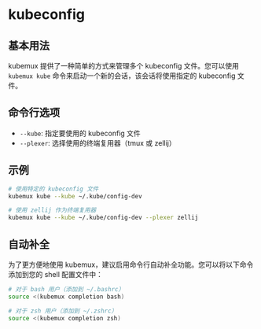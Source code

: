 # kubeconfig

<script async src="https://asciinema.org/a/9lB50c5mndYfl0jBZLaG8ymdg.js" id="asciicast-658052" async="true"></script>

## 基本用法

kubemux 提供了一种简单的方式来管理多个 kubeconfig 文件。您可以使用 `kubemux kube` 命令来启动一个新的会话，该会话将使用指定的 kubeconfig 文件。

## 命令行选项

- `--kube`: 指定要使用的 kubeconfig 文件
- `--plexer`: 选择使用的终端复用器（tmux 或 zellij）

## 示例

```bash
# 使用特定的 kubeconfig 文件
kubemux kube --kube ~/.kube/config-dev

# 使用 zellij 作为终端复用器
kubemux kube --kube ~/.kube/config-dev --plexer zellij
```

## 自动补全

为了更方便地使用 kubemux，建议启用命令行自动补全功能。您可以将以下命令添加到您的 shell 配置文件中：

```bash
# 对于 bash 用户（添加到 ~/.bashrc）
source <(kubemux completion bash)

# 对于 zsh 用户（添加到 ~/.zshrc）
source <(kubemux completion zsh)
``` 